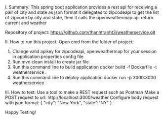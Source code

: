 I. Summary:
This spring boot application provides a rest api for receiving a pair of city and state as json format
it delegates to zipcodeapi to get the list of zipcode by city and state,
then it calls the openweathermap api return current and  weather

Repository of project: https://github.com/thanhtranht3/weatherservice.git

II. How to run this project:
Open cmd from the folder of project: 
1. Change valid apikey for zipcodeapi, openweathermap for your session in application.properties config file
2. Run mvn clean install to create jar file
3. Run this command line to build application 
    docker build -f Dockerfile -t weatherservice .
4. Run this command line to deploy application
    docker run -p 3000:3000 weatherservice

III. How to test:
Use a tool to make a REST request such as Postman
Make a POST request to url:  http://localhost:3000/weather
Configure body request with json format: 
{
   "city": "New York", "state":"NY"
}

Happy Testing!